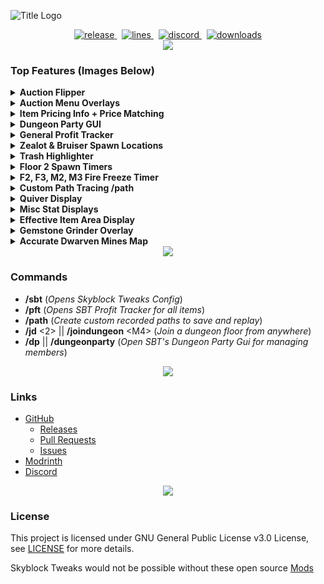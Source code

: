 ![Title Logo](https://i.imgur.com/UloOzQW.png)

<div align="center">
    <a href="https://github.com/MrFast-js/Skyblock-Tweaks/releases/latest" target="_blank">
        <img src="https://img.shields.io/github/v/release/MrFast-js/Skyblock-Tweaks?include_prereleases&label=Latest&logo=Github&logoColor=FFFFFF&labelColor=262626&color=0074D4&style=for-the-badge" alt="release">
    </a>&nbsp;
    <a href="https://github.com/MrFast-js/Skyblock-Tweaks/graphs/code-frequency" target="_blank">
        <img src="https://img.shields.io/github/license/MrFast-js/Skyblock-Tweaks?label=License&logo=Github&logoColor=FFFFFF&labelColor=262626&color=0074D4&style=for-the-badge" alt="lines">
    </a>&nbsp;
    <a href="https://discord.gg/MDw2Q9eBdw" target="_blank">
        <img src="https://img.shields.io/discord/1199540355859746897?label=Discord&logo=Discord&logoColor=FFFFFF&labelColor=262626&color=0074D4&style=for-the-badge" alt="discord">
    </a>&nbsp;
    <a href="https://github.com/MrFast-js/Skyblock-Tweaks/releases" target="_blank">
        <img src="https://app.mrfast-developer.com/downloads?v=0" alt="downloads">
    </a>
</div>

<div align="center"><img src='https://i.imgur.com/0KOjr5l.png'/></div>

### Top Features (Images Below)

<details>
  <summary><strong>Auction Flipper</strong></summary>
  <p>Config and chat integration for auction flipping.</p>
  <img src="https://i.imgur.com/GQ2i8o1.png" alt="Auction Flipper Config">
  <img src="https://i.imgur.com/oDzb95G.png" alt="Auction Flipper Chat">
</details>

<details>
  <summary><strong>Auction Menu Overlays</strong></summary>
  <p>Overlays for auction menus.</p>
  <img src="https://i.imgur.com/PlxnvgW.png" alt="Auction Overlay 1">
  <img src="https://i.imgur.com/UB57upB.png" alt="Auction Overlay 2">
  <img src="https://i.imgur.com/CshNWbB.png" alt="Auction Overlay 3">
  <img src="https://i.imgur.com/2ZGvxU1.png" alt="Auction Overlay 4">
</details>

<details>
  <summary><strong>Item Pricing Info + Price Matching</strong></summary>
  <p>Data provided by the Skyblock Tweaks API! Shows Lowest BIN, Average BIN, Soonest Auction Price, Average Auction Price, Active Listings, Price Matching, Sales / Day</p>
  <img src="https://i.imgur.com/gGQMjxC.png" alt="Dungeon Party Join">
</details>

<details>
  <summary><strong>Dungeon Party GUI</strong></summary>
  <p>Visual management of your dungeon party.</p>
  <img src="https://github.com/user-attachments/assets/35e426f2-6010-42cc-8243-e09a3943ce8a" alt="Dungeon Party Join">
</details>

<details>
  <summary><strong>General Profit Tracker</strong></summary>
  <p>Tracks all items picked up in inventory or sacks using current market prices on bazaar and auction house.</p>
  <img src="https://i.imgur.com/E2MMReL.png" alt="Profit Tracker">
</details>

<details>
  <summary><strong>Zealot & Bruiser Spawn Locations</strong></summary>
  <p>Shows where and when zealots or bruisers will spawn in The End based off their spawn patterns.</p>
  <img src="https://i.imgur.com/BY16Aql.png" alt="Bruiser Spawn">
  <img src="https://i.imgur.com/cQPnkpI.png" alt="Zealot Spawn">
</details>

<details>
  <summary><strong>Trash Highlighter</strong></summary>
  <p>Highlights a customizable list of items marked as 'trash' in inventories, meant for items such as dungeon mob armor.</p>
  <img src="https://i.imgur.com/fSmDEmw.png" alt="Trash Highlight List">
  <img src="https://i.imgur.com/Ico0032.png" alt="Trash Highlight">
</details>

<details>
  <summary><strong>Floor 2 Spawn Timers</strong></summary>
  <p>Renders timers showing when the Priest, Warrior, Archer, Mage, Scarf will spawn.</p>
  <img src="https://i.imgur.com/2SXesAJ.png" alt="F2 Timers">
</details>

<details>
  <summary><strong>F2, F3, M2, M3 Fire Freeze Timer</strong></summary>
  <p>Timer showing when to perfectly freeze boss.</p>
  <img src="https://i.imgur.com/4PigdX5.png" alt="FireFreeze Timer">
</details>

<details>
  <summary><strong>Custom Path Tracing /path</strong></summary>
  <p>Allows for recording of movement paths allowing for easy creation of advanced mining routes.</p>
  <img src="https://i.imgur.com/bgkk0cs.png" alt="Path Tracing">
</details>

<details>
  <summary><strong>Quiver Display</strong></summary>
  <p>Customizable display of your arrows remaining.</p>
  <img src="https://i.imgur.com/YzrT1hs.png" alt="Quiver Display">
</details>

<details>
  <summary><strong>Misc Stat Displays</strong></summary>
  <p>Allows for customizable and moveable displays of your skyblock stats.</p>
  <p>Health, Mana, Overflow Mana, Defense, Effective Health, Speed, etc.</p>
  <img src="https://i.imgur.com/iNMvizf.png" alt="Misc Stat Displays">
</details>

<details>
  <summary><strong>Effective Item Area Display</strong></summary>
  <p>Customizable colors. Works for hyperion, Spirit Scepter, + more items in future.</p>
  <img src="https://i.imgur.com/54XTCKV.png" alt="Effective Item Area Display">
</details>

<details>
  <summary><strong>Gemstone Grinder Overlay</strong></summary>
  <p>Displaying useful information about gemstone slots, including costs and other details.</p>
  <img src="https://i.imgur.com/nWhIMLS.png" alt="Gemstone Grinder 1">
  <img src="https://i.imgur.com/0GP6iSr.png" alt="Gemstone Grinder 2">
</details>

<details>
  <summary><strong>Accurate Dwarven Mines Map</strong></summary>
  <p>Show a map of the dwarven mines, highlighting key points of interest and helping you navigate.</p>
  <img src="https://github.com/user-attachments/assets/0f411b48-945c-42aa-89fc-37ac55cde1a0" alt="Dwarven Mines Map">
</details>

<div align="center"><img src='https://i.imgur.com/0KOjr5l.png'/></div>

### Commands
- **/sbt** (*Opens Skyblock Tweaks Config*)
- **/pft** (*Opens SBT Profit Tracker for all items*)
- **/path** (*Create custom recorded paths to save and replay*)
- **/jd** \<2\> || **/joindungeon** \<M4\> (*Join a dungeon floor from anywhere*)
- **/dp** || **/dungeonparty** (*Open SBT's Dungeon Party Gui for managing members*)

<div align="center"><img src='https://i.imgur.com/0KOjr5l.png'/></div>

### Links

- [GitHub](https://github.com/MrFast-js/Skyblock-Tweaks)
  - [Releases](https://github.com/MrFast-js/Skyblock-Tweaks/releases)
  - [Pull Requests](https://github.com/MrFast-js/Skyblock-Tweaks/pulls)
  - [Issues](https://github.com/MrFast-js/Skyblock-Tweaks/issues)
- [Modrinth](https://modrinth.com/mod/skyblock-tweaks)
- [Discord](https://discordapp.com/invite/MDw2Q9eBdw)

<div align="center"><img src='https://i.imgur.com/0KOjr5l.png'/></div>

### License
This project is licensed under GNU General Public License v3.0 License, see [LICENSE](LICENSE) for more details.

Skyblock Tweaks would not be possible without these open source [Mods](ThirdPartyProjects.md) 
